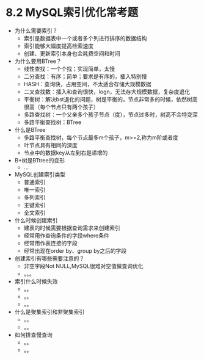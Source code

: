# 8.2 MySQL索引优化常考题

- 为什么需要索引？
	- 索引是数据表中一个或者多个列进行排序的数据结构
	- 索引能够大幅度提高检索速度
	- 创建、更新索引本身也会耗费空间和时间
- 为什么要用BTree？
	- 线性查找：一个个找；实现简单，太慢
	- 二分查找：有序；简单；要求是有序的，插入特别慢
	- HASH：查询快，占用空间，不太适合存储大规模数据
	- 二叉查找数：插入和查询很快，logn，无法存大规模数据，复杂度退化
	- 平衡树：解决bst退化的问题，树是平衡的，节点非常多的时候，依然树高很高（每个节点只有两个孩子）
	- 多路查找树：一个父亲多个孩子节点（度），节点过多时，树高不会特变深
	- 多路平衡查找树：BTree
- 什么是BTree
	- 多路平衡查找树，每个节点最多m个孩子，m>=2,称为m阶或者度
	- 叶节点具有相同的深度
	- 节点中的数据key从左到右是递增的
- B+树是BTtree的变形
	- ...
- MySQL创建索引类型
	- 普通索引
	- 唯一索引
	- 多列索引
	- 主键索引
	- 全文索引
- 什么时候创建索引
	- 建表的时候需要根据查询需求来创建索引
	- 经常用作查询条件的字段where条件
	- 经常用作表连接的字段
	- 经常出现在order by、group by之后的字段
- 创建索引有哪些需要注意的？
	- 非空字段Not NULL,MySQL很难对空值做查询优化
	- 。。。
- 索引什么时候失效
	- 。。
	- 。。
	- 。。
- 什么是聚集索引和非聚集索引
	- 。。
	- 。。     
- 如何排查慢查询
	- 。。
	- 。。  